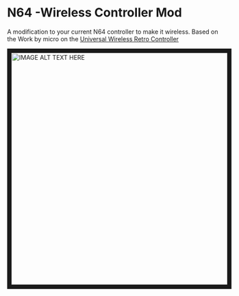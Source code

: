 # N64 -Wireless Controller Mod
A modification to your current N64 controller to make it wireless. Based on the Work by micro on the [Universal Wireless Retro Controller](https://nfggames.com/forum2/index.php?topic=5180.0)

<a href="http://www.youtube.com/shorts/WrgqsBNa95k" target="_blank"><img src="http://img.youtube.com/vi/WrgqsBNa95k/0.jpg" 
alt="IMAGE ALT TEXT HERE" width="960" height="540" border="10" /></a>


